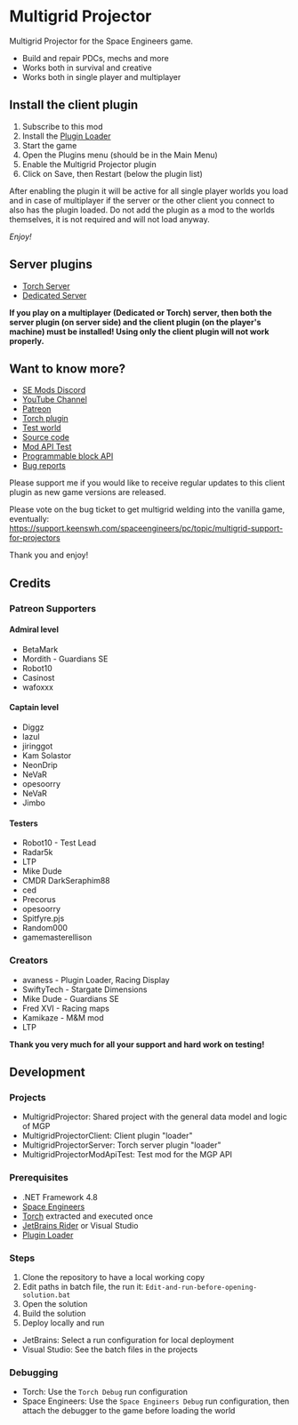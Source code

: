 # Multigrid Projector

Multigrid Projector for the Space Engineers game.

- Build and repair PDCs, mechs and more
- Works both in survival and creative
- Works both in single player and multiplayer

## Install the client plugin

1. Subscribe to this mod
2. Install the [Plugin Loader](https://steamcommunity.com/sharedfiles/filedetails/?id=2407984968)
3. Start the game
4. Open the Plugins menu (should be in the Main Menu)
5. Enable the Multigrid Projector plugin
6. Click on Save, then Restart (below the plugin list)

After enabling the plugin it will be active for all single player worlds you load and in case of multiplayer if the server or the other client you connect to also has the plugin loaded. Do not add the plugin as a mod to the worlds themselves, it is not required and will not load anyway.

*Enjoy!*

## Server plugins

- [Torch Server](https://torchapi.net/plugins/item/d9359ba0-9a69-41c3-971d-eb5170adb97e)
- [Dedicated Server](https://www.ferenczi.eu/se/multigrid-projector/)

**If you play on a multiplayer (Dedicated or Torch) server, then both the server plugin (on server side) and the client plugin (on the player's machine) must be installed! Using only the client plugin will not work properly.**

## Want to know more?
- [SE Mods Discord](https://discord.gg/PYPFPGf3Ca)
- [YouTube Channel](https://www.youtube.com/channel/UCc5ar3cW9qoOgdBb1FM_rxQ)
- [Patreon](https://www.patreon.com/semods)
- [Torch plugin](https://torchapi.net/plugins/item/d9359ba0-9a69-41c3-971d-eb5170adb97e)
- [Test world](https://steamcommunity.com/sharedfiles/filedetails/?id=2420963329)
- [Source code](https://github.com/viktor-ferenczi/multigrid-projector)
- [Mod API Test](https://steamcommunity.com/sharedfiles/filedetails/?id=2433810091)
- [Programmable block API](https://steamcommunity.com/sharedfiles/filedetails/?id=2471605159)
- [Bug reports](https://discord.gg/x3Z8Ug5YkQ)

Please support me if you would like to receive regular updates to this client plugin as new game versions are released.

Please vote on the bug ticket to get multigrid welding into the vanilla game, eventually:
https://support.keenswh.com/spaceengineers/pc/topic/multigrid-support-for-projectors

Thank you and enjoy!

## Credits

### Patreon Supporters

#### Admiral level
- BetaMark
- Mordith - Guardians SE
- Robot10
- Casinost
- wafoxxx

#### Captain level
- Diggz
- lazul
- jiringgot
- Kam Solastor
- NeonDrip
- NeVaR
- opesoorry
- NeVaR
- Jimbo

#### Testers
- Robot10 - Test Lead
- Radar5k
- LTP
- Mike Dude
- CMDR DarkSeraphim88
- ced
- Precorus
- opesoorry
- Spitfyre.pjs
- Random000
- gamemasterellison

### Creators
- avaness - Plugin Loader, Racing Display
- SwiftyTech - Stargate Dimensions
- Mike Dude - Guardians SE
- Fred XVI - Racing maps
- Kamikaze - M&M mod
- LTP

**Thank you very much for all your support and hard work on testing!**

## Development

### Projects

- MultigridProjector: Shared project with the general data model and logic of MGP
- MultigridProjectorClient: Client plugin "loader"
- MultigridProjectorServer: Torch server plugin "loader"
- MultigridProjectorModApiTest: Test mod for the MGP API

### Prerequisites

- .NET Framework 4.8
- [Space Engineers](https://spaceengineersgame.com)
- [Torch](https://torchapi.net) extracted and executed once
- [JetBrains Rider](https://jetbrains.com) or Visual Studio
- [Plugin Loader](https://steamcommunity.com/sharedfiles/filedetails/?id=2407984968)

### Steps

1. Clone the repository to have a local working copy
2. Edit paths in batch file, the run it: `Edit-and-run-before-opening-solution.bat`
3. Open the solution
4. Build the solution
5. Deploy locally and run
  - JetBrains: Select a run configuration for local deployment
  - Visual Studio: See the batch files in the projects

### Debugging

- Torch: Use the `Torch Debug` run configuration
- Space Engineers: Use the `Space Engineers Debug` run configuration, then attach the debugger to the game before loading the world
